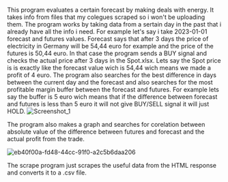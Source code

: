 This program evaluates a certain forecast by making deals with energy. It takes info from files that my colegues scraped so i won't be uploading them. The program works by taking data from a sertain
day in the past that i already have all the info i need. For example let's say i take 2023-01-01 forecast and futures values. Forecast says that after 3 days the price of electricity in Germany
will be 54,44 euro for example and the price of the futures is 50,44 euro. In that case the program sends a BUY signal and checks the actual price after 3 days in the Spot.xlsx. Lets say the Spot price is
is exactly like the forecast value wich is 54,44 wich means we made a profit of 4 euro. The program also searches for the best difference in days between the current day and the forecast and also
searches for the most profitable margin buffer between the forecast and futures. For example lets say the buffer is 5 euro wich means that if the difference between forecast and futures is less than
5 euro it will not give BUY/SELL signal it will just HOLD.
![Screenshot_1](https://github.com/user-attachments/assets/1fa1a3e9-7917-426d-93aa-bf4ca219d7b5)


The program also makes a graph and searches for corelation between absolute value of the difference between futures and forecast and the actual profit from the trade.

![eb40f00a-fd48-44cc-91f0-a2c5b6daa206](https://github.com/user-attachments/assets/0ccebfd2-7614-4f77-b10d-c659d06a8236)


The scrape program just scrapes the useful data from the HTML response and converts it to a .csv file.

